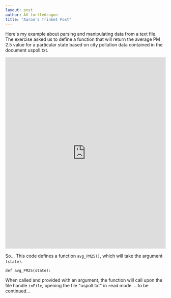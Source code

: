 ```yaml
---
layout: post
author: AU-turtledragon
title: "Aaron's Trinket Post"
---
```


Here's my example about parsing and manipulating data from a text file. The exercise asked us to define a function that will return the average PM 2.5 value for a particular state based on city pollution data contained in the document uspoll.txt. 

<iframe src="https://trinket.io/embed/python/3c22a3abaa" width="100%" height="600" frameborder="0" marginwidth="0" marginheight="0" allowfullscreen></iframe>

So...
This code defines a function `avg_PM25()`, which will take the argument `(state)`.
```
def avg_PM25(state):
```
When called and provided with an argument, the function will call upon the file handle `inFile`, opening the file "uspoll.txt" in `r`ead mode. 
...to be continued...
